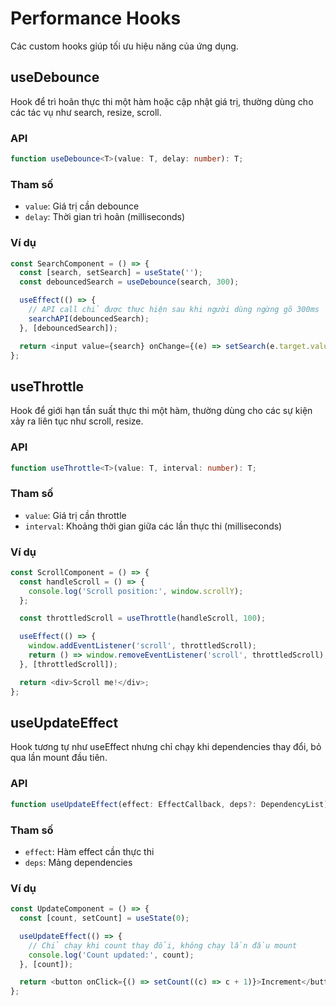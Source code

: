 # Performance Hooks

Các custom hooks giúp tối ưu hiệu năng của ứng dụng.

## useDebounce

Hook để trì hoãn thực thi một hàm hoặc cập nhật giá trị, thường dùng cho các tác vụ như search, resize, scroll.

### API

```typescript
function useDebounce<T>(value: T, delay: number): T;
```

### Tham số

- `value`: Giá trị cần debounce
- `delay`: Thời gian trì hoãn (milliseconds)

### Ví dụ

```typescript
const SearchComponent = () => {
  const [search, setSearch] = useState('');
  const debouncedSearch = useDebounce(search, 300);

  useEffect(() => {
    // API call chỉ được thực hiện sau khi người dùng ngừng gõ 300ms
    searchAPI(debouncedSearch);
  }, [debouncedSearch]);

  return <input value={search} onChange={(e) => setSearch(e.target.value)} />;
};
```

## useThrottle

Hook để giới hạn tần suất thực thi một hàm, thường dùng cho các sự kiện xảy ra liên tục như scroll, resize.

### API

```typescript
function useThrottle<T>(value: T, interval: number): T;
```

### Tham số

- `value`: Giá trị cần throttle
- `interval`: Khoảng thời gian giữa các lần thực thi (milliseconds)

### Ví dụ

```typescript
const ScrollComponent = () => {
  const handleScroll = () => {
    console.log('Scroll position:', window.scrollY);
  };

  const throttledScroll = useThrottle(handleScroll, 100);

  useEffect(() => {
    window.addEventListener('scroll', throttledScroll);
    return () => window.removeEventListener('scroll', throttledScroll);
  }, [throttledScroll]);

  return <div>Scroll me!</div>;
};
```

## useUpdateEffect

Hook tương tự như useEffect nhưng chỉ chạy khi dependencies thay đổi, bỏ qua lần mount đầu tiên.

### API

```typescript
function useUpdateEffect(effect: EffectCallback, deps?: DependencyList): void;
```

### Tham số

- `effect`: Hàm effect cần thực thi
- `deps`: Mảng dependencies

### Ví dụ

```typescript
const UpdateComponent = () => {
  const [count, setCount] = useState(0);

  useUpdateEffect(() => {
    // Chỉ chạy khi count thay đổi, không chạy lần đầu mount
    console.log('Count updated:', count);
  }, [count]);

  return <button onClick={() => setCount((c) => c + 1)}>Increment</button>;
};
```
